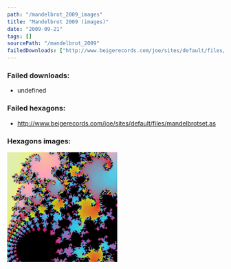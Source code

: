 ```yaml
---
path: "/mandelbrot_2009_images"
title: "Mandelbrot 2009 (images)"
date: "2009-09-21"
tags: []
sourcePath: "/mandelbrot_2009"
failedDownloads: ["http://www.beigerecords.com/joe/sites/default/files/mandelbrotset.as"]
---
```



### Failed downloads:
* undefined

### Failed hexagons:
* http://www.beigerecords.com/joe/sites/default/files/mandelbrotset.as

### Hexagons images:
![mandelbrot.png_hexagon.png](mandelbrot.png_hexagon.png)
